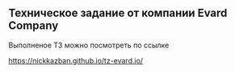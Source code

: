 ## Техническое задание от компании Evard Company

Выполненое ТЗ можно посмотреть по ссылке

https://nickkazban.github.io/tz-evard.io/


